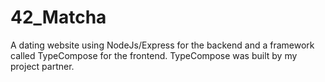 # 42_Matcha
A dating website using NodeJs/Express for the backend and a framework called TypeCompose for the frontend. TypeCompose was built by my project partner.
